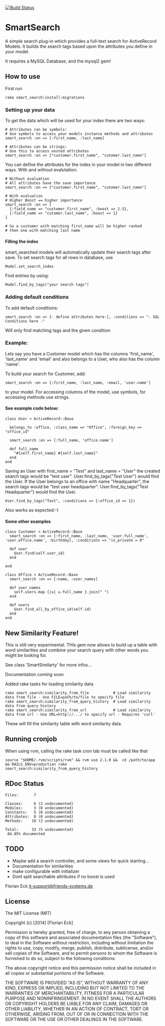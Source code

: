 [![Build Status](https://travis-ci.org/florianeck/smart_search.png?branch=master)](https://travis-ci.org/florianeck/smart_search)

# SmartSearch
A simple search plug-in which provides a full-text search for ActiveRecord Models. 
It builds the search tags based upon the attributes you define in your model.

It requires a MySQL Database, and the mysql2 gem!

## How to use
First run 

    rake smart_search:install:migrations


### Setting up your data 
To get the data which will be used for your index there are two ways:
    
    # Attributes can be symbols:
    # Use symbols to access your models instance methods and attributes
    smart_search :on => [:first_name, :last_name]
    
    # Attributes can be strings:
    # Use this to access nested attributes
    smart_search :on => ["customer.first_name", "cutomer.last_name"]

You can define the attributes for the index in your model in two different ways.
With and without evalutation:

    # Without evaluation
    # All attributes have the save importance 
    smart_search :on => ["customer.first_name", "cutomer.last_name"]
    
    # With evaluation
    # Higher Boost == higher importance
    smart_search :on => [
      {:field_name => "customer.first_name", :boost => 2.5}, 
      {:field_name => "cutomer.last_name", :boost => 1}
    ]
    
    # So a customer with matching first_name will be higher ranked 
    # then one with matching last name
    
#### Filling the index
   
smart_searched models will automatically update their search tags after save.
To set search tags for all rows in database, use 

    Model.set_search_index   

Find entries by using:

    Model.find_by_tags("your search tags")
    
### Adding default conditions
To add default conditions:

    smart_search :on => [- define attributes here-], :conditions => "- SQL Conditions here -"

Will only find matching tags and the given condition    


### Example:   
Lets say you have a Customer model which has the columns 'first_name', 'last_name' and 'email' and also belongs to a User, who also has the column 'name'.

To build your search for Customer, add:
   
    smart_search :on => [:first_name, :last_name, :email, 'user.name']

to your model. For accessing columns of the model, use symbols, for accessing
methods use strings.

#### See example code below:

    class User < ActiveRecord::Base
  
      belongs_to :office, :class_name => "Office", :foreign_key => "office_id"
  
      smart_search :on => [:full_name, 'office.name']
  
      def full_name
        "#{self.first_name} #{self.last_name}"
      end  
    end

Saving an User with first_name = "Test" and last_name = "User" the created search tags would be "test user".
User.find_by_tags("Test User") would find the User.
If the User belongs to an office with name "Headquarter", the search tags would be "test user headquarter".
User.find_by_tags("Test Headquarter") would find the User.

    User.find_by_tags("Test", :conditions => {:office_id => 1}) 

Also works as expected:-)    

#### Some other examples 
    class Customer < ActiveRecord::Base
      smart_search :on => [:first_name, :last_name, 'user.full_name', 'user.office.name', :birthday], :conditions => "is_private = 0"
  
      def user
        User.find(self.user_id)
      end  
  
    end        

    class Office < ActiveRecord::Base
      smart_search :on => [:name, :user_names]
  
      def user_names
        self.users.map {|u| u.full_name }.join(" ")
      end
  
      def users
        User.find_all_by_office_id(self.id)
      end    
    end  



## New Similarity Feature!
This is still very experimental.
THis gem now allows to build up a table with word similarities and combine your search query with other words you might be looking for.

See class 'SmartSimilarty' for more infos...

Documentation coming soon

Added rake tasks for loading similarity data

    rake smart_search:similarity_from_file           # Load similarity data from file - Use FILE=path/to/file to specify file
    rake smart_search:similarity_from_query_history  # Load similarity data from query history
    rake smart_search:similarity_from_url            # Load similarity data from url - Use URL=http://.../ to specify url - Requires 'curl'

These will fill the similarity table with word similarity data.

## Running cronjob
When using rvm, calling the rake task cron tab must be called like that

    source "$HOME/.rvm/scripts/rvm" && rvm use 2.1.0 &&  cd /path/to/app  && RAILS_ENV=production rake smart_search:similarity_from_query_history

## RDoc Status

    Files:       7

    Classes:     6 (2 undocumented)
    Modules:     3 (0 undocumented)
    Constants:   5 (0 undocumented)
    Attributes:  0 (0 undocumented)
    Methods:    19 (3 undocumented)

    Total:      33 (5 undocumented)
     84.85% documented

## TODO
- Maybe add a search controller, and some views for quick starting...
- Documentation for similarities
- make configurable with initializer
- Dont split searchable attributes if no boost is used


Florian Eck
it-support@friends-systems.de


## License
The MIT License (MIT)

Copyright (c) [2014] [Florian Eck]

Permission is hereby granted, free of charge, to any person obtaining a copy
of this software and associated documentation files (the "Software"), to deal
in the Software without restriction, including without limitation the rights
to use, copy, modify, merge, publish, distribute, sublicense, and/or sell
copies of the Software, and to permit persons to whom the Software is
furnished to do so, subject to the following conditions:

The above copyright notice and this permission notice shall be included in all
copies or substantial portions of the Software.

THE SOFTWARE IS PROVIDED "AS IS", WITHOUT WARRANTY OF ANY KIND, EXPRESS OR
IMPLIED, INCLUDING BUT NOT LIMITED TO THE WARRANTIES OF MERCHANTABILITY,
FITNESS FOR A PARTICULAR PURPOSE AND NONINFRINGEMENT. IN NO EVENT SHALL THE
AUTHORS OR COPYRIGHT HOLDERS BE LIABLE FOR ANY CLAIM, DAMAGES OR OTHER
LIABILITY, WHETHER IN AN ACTION OF CONTRACT, TORT OR OTHERWISE, ARISING FROM,
OUT OF OR IN CONNECTION WITH THE SOFTWARE OR THE USE OR OTHER DEALINGS IN THE
SOFTWARE.

